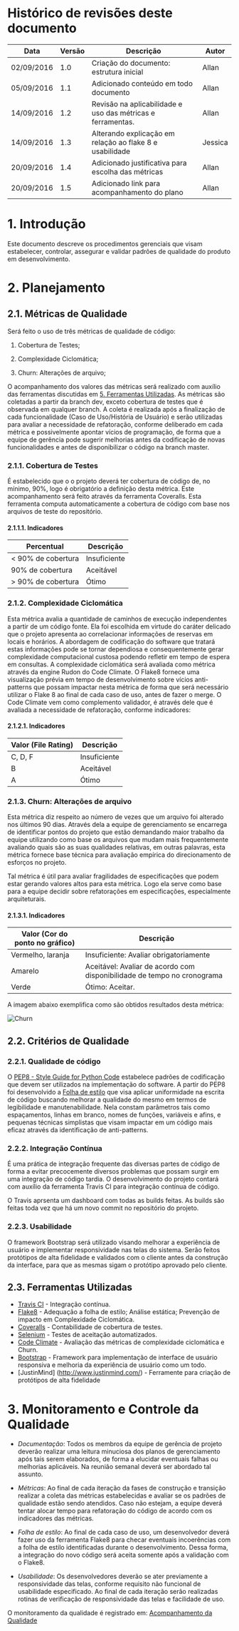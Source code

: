 # Histórico de revisões deste documento

|Data      |Versão|Descrição            |Autor    |
|----------|------|---------------------|---------|
|02/09/2016|1.0   |Criação do documento: estrutura inicial |Allan    |
|05/09/2016|1.1   |Adicionado conteúdo em todo documento   |Allan    |
|14/09/2016|1.2   |Revisão na aplicabilidade e uso das métricas e ferramentas.   |Allan    |
|14/09/2016|1.3   |Alterando explicação em relação ao flake 8 e usabilidade  |Jessica      |
|20/09/2016|1.4   |Adicionado justificativa para escolha das métricas  |Allan      |
|20/09/2016|1.5   |Adicionado link para acompanhamento do plano  |Allan      |

# 1. Introdução
Este documento descreve os procedimentos gerenciais que visam estabelecer, controlar, assegurar e validar padrões de qualidade do produto em desenvolvimento.

# 2. Planejamento
## 2.1. Métricas de Qualidade
Será feito o uso de três métricas de qualidade de código: 

 1. Cobertura de Testes;

 2. Complexidade Ciclomática;

 3. Churn: Alterações de arquivo;

O acompanhamento dos valores das métricas será realizado com auxílio das ferramentas discutidas em [5. Ferramentas Utilizadas](#5-ferramentas-utilizadas). As métricas são coletadas a partir da branch dev, exceto cobertura de testes que é observada em qualquer branch. A coleta é realizada após a finalização de cada funcionalidade (Caso de Uso/História de Usuário) e serão utilizadas para avaliar a necessidade de refatoração, conforme deliberado em cada métrica e possivelmente apontar vícios de programação, de forma que a equipe de gerência pode sugerir melhorias antes da codificação de novas funcionalidades e antes de disponibilizar o código na branch master.

### 2.1.1. Cobertura de Testes
É estabelecido que o o projeto deverá ter cobertura de código de, no mínimo, 90%, logo é obrigatório a definição desta métrica. Este acompanhamento será feito através da ferramenta Coveralls. Esta ferramenta computa automaticamente a cobertura de código com base nos arquivos de teste do repositório.

#### 2.1.1.1. Indicadores

|Percentual          |Descrição            |
|--------------------|---------------------|
| < 90% de cobertura | Insuficiente        |
| 90% de cobertura   | Aceitável           |
| > 90% de cobertura | Ótimo               |


### 2.1.2. Complexidade Ciclomática

Esta métrica avalia a quantidade de caminhos de execução independentes a partir de um código fonte. Ela foi escolhida em virtude do caráter delicado que o projeto apresenta ao correlacionar informações de reservas em locais e horários. A abordagem de codificação do software que tratará estas informações pode se tornar dependiosa e consequentemente gerar complexidade computacional custosa podendo refletir em tempo de espera em consultas. 
A complexidade ciclomática será avaliada como métrica através da engine Rudon do Code Climate. O Flake8 fornece uma visualização prévia em tempo de desenvolvimento sobre vícios anti-patterns que possam impactar nesta métrica de forma que será necessário utilizar o Flake 8 ao final de cada caso de uso, antes de fazer o merge. O Code Climate vem como complemento validador, é através dele que é avaliada a necessidade de refatoração, conforme indicadores:

#### 2.1.2.1. Indicadores

|Valor (File Rating) |Descrição            |
|--------------------|---------------------|
|C, D, F             |Insuficiente         |
|B                   |Aceitável            |
|A                   |Ótimo                |


### 2.1.3. Churn: Alterações de arquivo

Esta métrica diz respeito ao número de vezes que um arquivo foi alterado nos últimos 90 dias. Através dela a equipe de gerenciamento se encarrega de identificar pontos do projeto que estão demandando maior trabalho da equipe utilizando como base os arquivos que mudam mais frequentemente avaliando quais são as suas qualidades relativas, em outras palavras, esta métrica fornece base técnica para avaliação empírica do direcionamento de esforços no projeto. 

Tal métrica é útil para avaliar fragilidades de especificações que podem estar gerando valores altos para esta métrica. Logo ela serve como base para a equipe decidir sobre refatorações em especificações, especialmente arquiteturais.


#### 2.1.3.1. Indicadores

|Valor (Cor do ponto no gráfico)|Descrição            |
|-------------------------------|---------------------|
|Vermelho, laranja              |Insuficiente: Avaliar obrigatoriamente |
|Amarelo                        |Aceitável: Avaliar de acordo com disponibilidade de tempo no cronograma|
|Verde                          |Ótimo: Aceitar.                |

A imagem abaixo exemplifica como são obtidos resultados desta métrica:

![Churn](https://raw.githubusercontent.com/wiki/fga-gpp-mds/2016.2-Time05-SalasFGA/img/churn.png) 

## 2.2. Critérios de Qualidade

### 2.2.1. Qualidade de código
O [PEP8 - Style Guide for Python Code](https://www.python.org/dev/peps/pep-0008/) estabelece padrões de codificação que devem ser utilizados na implementação do software. A partir do PEP8 foi desenvolvido a [Folha de estilo](https://github.com/fga-gpp-mds/2016.2-Time05/wiki/Folha-de-Estilo) que visa aplicar uniformidade na escrita de código buscando melhorar a qualidade do mesmo em termos de legibilidade e manutenabilidade. Nela constam parâmetros tais como espaçamentos, linhas em branco, nomes de funções, variáveis e afins, e pequenas técnicas simplistas que visam impactar em um código mais eficaz através da identificação de anti-patterns.

### 2.2.2. Integração Contínua
É uma prática de integração frequente das diversas partes de código de forma a evitar precocemente diversos problemas que possam surgir em uma integração de código tardia.
O desenvolvimento do projeto contará com auxílio da ferramenta Travis CI para integração contínua de código.

O Travis aprsenta um dashboard com todas as builds feitas. As builds são feitas toda vez que há um novo commit no repositório do projeto. 

### 2.2.3. Usabilidade
O framework Bootstrap será utilizado visando melhorar a experiência de usuário e implementar responsividade nas telas do sistema. Serão feitos protótipos de alta fidelidade e validados com o cliente antes da construção da interface, para que as mesmas sigam o protótipo aprovado pelo cliente.

## 2.3. Ferramentas Utilizadas
* [Travis CI](https://travis-ci.org/fga-gpp-mds/2016.2-SAS_FGA) - Integração contínua.
* [Flake8](https://pypi.python.org/pypi/flake8/) - Adequação a folha de estilo; Análise estática; Prevenção de impacto em Complexidade Ciclomática.
* [Coveralls](https://coveralls.io/) - Contabilidade de cobertura de testes.
* [Selenium](http://www.seleniumhq.org/) - Testes de aceitação automatizados.
* [Code Climate](https://www.codeclimate.com) - Avaliação das métricas de complexidade ciclomática e Churn.
* [Bootstrap](http://getbootstrap.com/) - Framework para implementação de interface de usuário responsiva e melhoria da experiência de usuário como um todo.
* [JustinMind] (http://www.justinmind.com/) - Ferramente para criação de protótipos de alta fidelidade

# 3. Monitoramento e Controle da Qualidade
* *Documentação*: Todos os membros da equipe de gerência de projeto deverão realizar uma leitura minuciosa dos planos de gerenciamento após tais serem elaborados, de forma a elucidar eventuais falhas ou melhorias aplicáveis. Na reunião semanal deverá ser abordado tal assunto.

* *Métricas*: Ao final de cada iteração da fases de construção e transição realizar a coleta das métricas estabelecidas e avaliar se os padrões de qualidade estão sendo atendidos. Caso não estejam, a equipe deverá tentar alocar tempo para refatoração do código de acordo com os indicadores das métricas.

* *Folha de estilo*: Ao final de cada caso de uso, um desenvolvedor deverá fazer uso da ferramenta Flake8 para checar eventuais incoerências com a folha de estilo identificadas durante o desenvolvimento. Dessa forma, a integração do novo código será aceita somente após a validação com o Flake8.

* *Usabilidade*: Os desenvolvedores deverão se ater previamente a responsividade das telas, conforme requisito não funcional de usabilidade especificado. Ao final de cada iteração serão realizadas rotinas de verificação de responsividade das telas e facilidade de uso.

O monitoramento da qualidade é registrado em: [Acompanhamento da Qualidade](https://github.com/fga-gpp-mds/2016.2-SAS_FGA/wiki/Acompanhamento-Métricas-de-Qualidade)